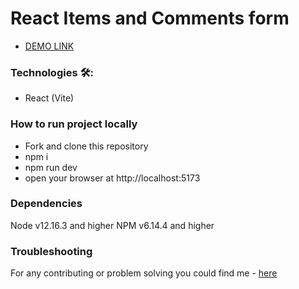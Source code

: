 # React Items and Comments form

- [DEMO LINK](https://natalia-ponomarenko.github.io/react-items-comments)

### Technologies 🛠️:
- React (Vite)

### How to run project locally
* Fork and clone this repository
* npm i
* npm run dev
* open your browser at http://localhost:5173

### Dependencies
Node v12.16.3 and higher
NPM v6.14.4 and higher

### Troubleshooting
For any contributing or problem solving you could find me - [here](https://t.me/ponomarenko_nataliia)
